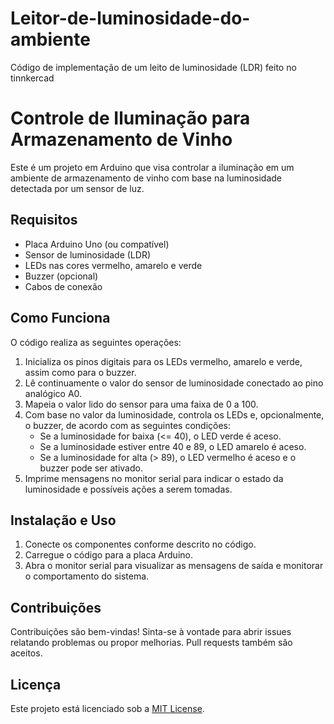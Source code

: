 # Leitor-de-luminosidade-do-ambiente
Código de implementação de um leito de luminosidade (LDR) feito no tinnkercad

# Controle de Iluminação para Armazenamento de Vinho

Este é um projeto em Arduino que visa controlar a iluminação em um ambiente de armazenamento de vinho com base na luminosidade detectada por um sensor de luz.

## Requisitos

- Placa Arduino Uno (ou compatível)
- Sensor de luminosidade (LDR)
- LEDs nas cores vermelho, amarelo e verde
- Buzzer (opcional)
- Cabos de conexão

## Como Funciona

O código realiza as seguintes operações:

1. Inicializa os pinos digitais para os LEDs vermelho, amarelo e verde, assim como para o buzzer.
2. Lê continuamente o valor do sensor de luminosidade conectado ao pino analógico A0.
3. Mapeia o valor lido do sensor para uma faixa de 0 a 100.
4. Com base no valor da luminosidade, controla os LEDs e, opcionalmente, o buzzer, de acordo com as seguintes condições:
   - Se a luminosidade for baixa (<= 40), o LED verde é aceso.
   - Se a luminosidade estiver entre 40 e 89, o LED amarelo é aceso.
   - Se a luminosidade for alta (> 89), o LED vermelho é aceso e o buzzer pode ser ativado.
5. Imprime mensagens no monitor serial para indicar o estado da luminosidade e possíveis ações a serem tomadas.

## Instalação e Uso

1. Conecte os componentes conforme descrito no código.
2. Carregue o código para a placa Arduino.
3. Abra o monitor serial para visualizar as mensagens de saída e monitorar o comportamento do sistema.

## Contribuições

Contribuições são bem-vindas! Sinta-se à vontade para abrir issues relatando problemas ou propor melhorias. Pull requests também são aceitos.

## Licença

Este projeto está licenciado sob a [MIT License](LICENSE).
